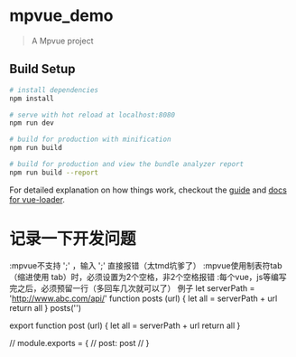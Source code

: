# mpvue_demo

> A Mpvue project

## Build Setup

``` bash
# install dependencies
npm install

# serve with hot reload at localhost:8080
npm run dev

# build for production with minification
npm run build

# build for production and view the bundle analyzer report
npm run build --report
```

For detailed explanation on how things work, checkout the [guide](http://vuejs-templates.github.io/webpack/) and [docs for vue-loader](http://vuejs.github.io/vue-loader).



# 记录一下开发问题
[^_^]:
:mpvue不支持 ';' ，输入 ';' 直接报错（太tmd坑爹了）
:mpvue使用制表符tab（缩进使用 tab）时，必须设置为2个空格，非2个空格报错
:每个vue，js等编写完之后，必须预留一行（多回车几次就可以了）
例子
let serverPath = 'http://www.abc.com/api/'
function posts (url) {
  let all = serverPath + url
  return all
}
posts('')

export function post (url) {
  let all = serverPath + url
  return all
}

// module.exports = {
//   post: post
// }
[^_^]:
